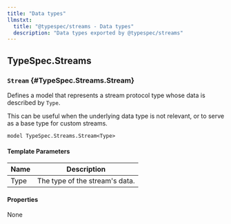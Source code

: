 ```yaml
---
title: "Data types"
llmstxt:
  title: "@typespec/streams - Data types"
  description: "Data types exported by @typespec/streams"
---
```


## TypeSpec.Streams

### `Stream` {#TypeSpec.Streams.Stream}

Defines a model that represents a stream protocol type whose data is described
by `Type`.

This can be useful when the underlying data type is not relevant, or to serve as
a base type for custom streams.

```typespec
model TypeSpec.Streams.Stream<Type>
```

#### Template Parameters

| Name | Description                    |
| ---- | ------------------------------ |
| Type | The type of the stream's data. |

#### Properties

None
